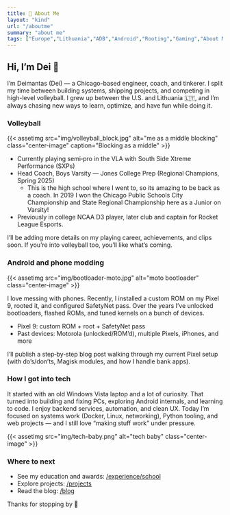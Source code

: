 ```yaml
---
title: 🌟 About Me
layout: "kind"
url: "/aboutme"
summary: "about me"
tags: ["Europe","Lithuania","ADB","Android","Rooting","Gaming","About Me","Childhood",]
---
```


## Hi, I’m Dei 👋

I’m Deimantas (Dei) — a Chicago-based engineer, coach, and tinkerer. I split my time between building systems, shipping projects, and competing in high-level volleyball. I grew up between the U.S. and Lithuania 🇱🇹, and I’m always chasing new ways to learn, optimize, and have fun while doing it.

### Volleyball

 {{< assetimg src="img/volleyball_block.jpg" alt="me as a middle blocking" class="center-image" caption="Blocking as a middle" >}}

- Currently playing semi‑pro in the VLA with South Side Xtreme Performance (SXPs)
- Head Coach, Boys Varsity — Jones College Prep (Regional Champions, Spring 2025)
    - This is the high school where I went to, so its amazing to be back as a coach. In 2019 I won the Chicago Public Schools City Championship and State Regional Championship here as a Junior on Varsity!
- Previously in college NCAA D3 player, later club and captain for Rocket League Esports.

I’ll be adding more details on my playing career, achievements, and clips soon. If you’re into volleyball too, you’ll like what’s coming.

### Android and phone modding

{{< assetimg src="img/bootloader-moto.jpg" alt="moto bootloader" class="center-image" >}}

I love messing with phones. Recently, I installed a custom ROM on my Pixel 9, rooted it, and configured SafetyNet pass. Over the years I’ve unlocked bootloaders, flashed ROMs, and tuned kernels on a bunch of devices.

- Pixel 9: custom ROM + root + SafetyNet pass
- Past devices: Motorola (unlocked/ROM’d), multiple Pixels, iPhones, and more

I’ll publish a step‑by‑step blog post walking through my current Pixel setup (with do’s/don’ts, Magisk modules, and how I handle bank apps).

### How I got into tech

It started with an old Windows Vista laptop and a lot of curiosity. That turned into building and fixing PCs, exploring Android internals, and learning to code. I enjoy backend services, automation, and clean UX. Today I’m focused on systems work (Docker, Linux, networking), Python tooling, and web projects — and I still love “making stuff work” under pressure.

{{< assetimg src="img/tech-baby.png" alt="tech baby" class="center-image" >}}

### Where to next

- See my education and awards: [/experience/school](/experience/school)
- Explore projects: [/projects](/projects)
- Read the blog: [/blog](/blog)

Thanks for stopping by 🙏
